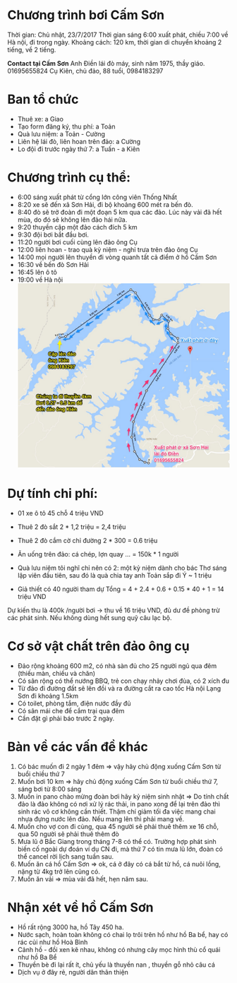 # Chương trình bơi Cấm Sơn

Thời gian: Chủ nhật, 23/7/2017
Thời gian sáng 6:00 xuất phát, chiều 7:00 về Hà nội, đi trong ngày.
Khoảng cách: 120 km, thời gian di chuyển khoảng 2 tiếng, về 2 tiếng.

**Contact tại Cấm Sơn**
Anh Điền lái đò máy, sinh năm 1975, thầy giáo. 01695655824
Cụ Kiên, chủ đảo, 88 tuổi, 0984183297

# Ban tổ chức
- Thuê xe: a Giao
- Tạo form đăng ký, thu phí: a Toản
- Quà lưu niệm: a Toản - Cường
- Liên hệ lái đò, liên hoan trên đảo: a Cường
- Lo đội đi trước ngày thứ 7: a Tuấn - a Kiên

# Chương trình cụ thể:
- 6:00 sáng xuất phát từ cổng lớn công viên Thống Nhất
- 8:20 xe sẽ đến xã Sơn Hải, đi bộ khoảng 600 mét ra bến đò.
- 8:40 đò sẽ trở đoàn đi một đoạn 5 km qua các đảo. Lúc này vải đã hết mùa, do đó sẽ không lên đảo hái nữa. 
- 9:20 thuyền cập một đảo cách đích 5 km
- 9:30 đội bơi bắt đầu bơi.
- 11:20 người bơi cuối cùng lên đảo ông Cụ
- 12:00 liên hoan - trao quà kỷ niệm - nghỉ trưa trên đảo ông Cụ
- 14:00 mọi người lên thuyền đi vòng quanh tất cả điểm ở hồ Cấm Sơn
- 16:30 về bến đò Sơn Hải
- 16:45 lên ô tô
- 19:00 về Hà nội
![Bản đồ](bando.jpg)
# Dự tính chi phí:
- 01 xe ô tô 45 chỗ 4 triệu VND
- Thuê 2 đò sắt  2 * 1,2 triệu = 2,4 triệu
- Thuê 2 đò cắm cờ chỉ đường 2 * 300 = 0.6 triệu
- Ăn uống trên đảo: cá chép, lợn quay … = 150k * 1 người
- Quà lưu niệm tôi nghĩ chỉ nên có 2: một kỷ niệm dành cho bác Thơ sáng lập viên đầu tiên, sau đó là quà chia tay anh Toản sắp đi Ý ~ 1 triệu

- Giả thiết có 40 người tham dự
Tổng = 4 + 2.4 + 0.6 + 0.15 * 40  + 1 =  14 triệu VND

Dự kiến thu là 400k /người bơi -> thu về 16 triệu VND, đủ dư đề phòng trừ các phát sinh. Nếu không dùng hết sung quỹ câu lạc bộ.

# Cơ sở vật chất trên đảo ông cụ
- Đảo rộng khoảng 600 m2, có nhà sàn đủ cho 25 người ngủ qua đêm (thiếu màn, chiếu và chăn)
- Có sân rộng có thể nướng BBQ, trẻ con chạy nhảy chơi đùa, có 2 xích đu
- Từ đảo đi đường đất sẽ lên đồi và ra đường cắt ra cao tốc Hà nội Lạng Sơn đi khoảng 1.5km
- Có toilet, phòng tắm, điện nước đầy đủ
- Có sân mái che để cắm trại qua đêm
- Cần đặt gì phải báo trước 2 ngày.

# Bàn về các vấn đề khác
1. Có bác muốn đi 2 ngày 1 đêm ⇒ vậy hãy chủ động xuống Cấm Sơn từ buổi chiều thứ 7
2. Muốn bơi 10 km ⇒ hãy chủ động xuống Cấm Sơn từ buổi chiều thứ 7, sáng bơi từ 8:00 sáng
3. Muốn in pano chào mừng đoàn bơi hãy kỷ niệm sinh nhật ⇒ Do tính chất đảo là đảo không có nơi xử lý rác thải, in pano xong để lại trên đảo thì sinh rác vô cơ không cần thiết. Thậm chí giảm tối đa việc mang chai nhựa đựng nước lên đảo. Nếu mang lên thì phải mang về.
4. Muốn cho vợ con đi cùng, qua 45 người sẽ phải thuê thêm xe 16 chỗ, qua 50 người sẽ phải thuê thêm đò
5. Mưa lũ ở Bắc Giang trong tháng 7-8 có thể có. Trường hợp phát sinh biến cố ngoài dự đoán ví dụ CN đi, mà thứ 7 có tin mưa lũ lớn, đoàn có thể cancel rời lịch sang tuần sau.
6. Muốn ăn cá hồ Cấm Sơn ⇒ ok, cá ở đây có cá bắt từ hồ, cá nuôi lồng, nặng từ 4kg trở lên cũng có.
7. Muốn ăn vải ⇒ mùa vải đã hết, hẹn năm sau.

# Nhận xét về hồ Cấm Sơn
- Hồ rất rộng 3000 ha, hồ Tây 450 ha.
- Nước sạch, hoàn toàn không có chai lọ trôi trên hồ như hồ Ba bể, hay có rác củi như hồ Hoà Bình
- Cảnh hồ - đồi xen kẽ nhau, không có nhưng cây mọc hình thù cổ quái như hồ Ba Bể
- Thuyền bè đi lại rất ít, chủ yếu là thuyền nan , thuyền gỗ nhỏ câu cá
- Dịch vụ ở đây rẻ, người dân thân thiện


